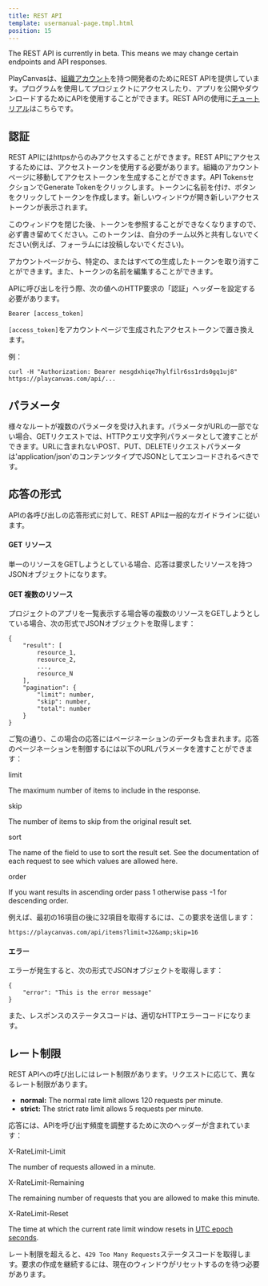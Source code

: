 ```yaml
---
title: REST API
template: usermanual-page.tmpl.html
position: 15
---
```


<div class="alert alert-info">
    The REST API is currently in beta. This means we may change certain endpoints and API responses.
</div>

PlayCanvasは、[組織アカウント][1]を持つ開発者のためにREST APIを提供しています。プログラムを使用してプロジェクトにアクセスしたり、アプリを公開やダウンロードするためにAPIを使用することができます。REST APIの使用に[チュートリアル][2]はこちらです。

## 認証

REST APIにはhttpsからのみアクセスすることができます。REST APIにアクセスするためには、アクセストークンを使用する必要があります。組織のアカウントページに移動してアクセストークンを生成することができます。API TokensセクションでGenerate Tokenをクリックします。トークンに名前を付け、ボタンをクリックしてトークンを作成します。新しいウィンドウが開き新しいアクセストークンが表示されます。

このウィンドウを閉じた後、トークンを参照することができなくなりますので、必ず書き留めてください。このトークンは、自分のチーム以外と共有しないでください(例えば、フォーラムには投稿しないでください)。

アカウントページから、特定の、またはすべての生成したトークンを取り消すことができます。また、トークンの名前を編集することができます。

APIに呼び出しを行う際、次の値へのHTTP要求の「認証」ヘッダーを設定する必要があります。

```none
Bearer [access_token]
```

`[access_token]`をアカウントページで生成されたアクセストークンで置き換えます。

例：

```none
curl -H "Authorization: Bearer nesgdxhiqe7hylfilr6ss1rds0gq1uj8" https://playcanvas.com/api/...
```

## パラメータ

様々なルートが複数のパラメータを受け入れます。パラメータがURLの一部でない場合、GETリクエストでは、HTTPクエリ文字列パラメータとして渡すことができます。URLに含まれないPOST、PUT、DELETEリクエストパラメータは'application/json'のコンテンツタイプでJSONとしてエンコードされるべきです。

## 応答の形式

APIの各呼び出しの応答形式に対して、REST APIは一般的なガイドラインに従います。

#### GET リソース

単一のリソースをGETしようとしている場合、応答は要求したリソースを持つJSONオブジェクトになります。

#### GET 複数のリソース

プロジェクトのアプリを一覧表示する場合等の複数のリソースをGETしようとしている場合、次の形式でJSONオブジェクトを取得します：

```none
{
    "result": [
        resource_1,
        resource_2,
        ...,
        resource_N
    ],
    "pagination": {
        "limit": number,
        "skip": number,
        "total": number
    }
}
```

ご覧の通り、この場合の応答にはページネーションのデータも含まれます。応答のページネーションを制御するには以下のURLパラメータを渡すことができます：

<div class="params">
<div class="parameter"><span class="param">limit</span><p>The maximum number of items to include in the response.</p></div>
<div class="parameter"><span class="param">skip</span><p>The number of items to skip from the original result set.</p></div>
<div class="parameter"><span class="param">sort</span><p>The name of the field to use to sort the result set. See the documentation of each request to see which values are allowed here.</p></div>
<div class="parameter"><span class="param">order</span><p>If you want results in ascending order pass 1 otherwise pass -1 for descending order.</p></div>
</div>

例えば、最初の16項目の後に32項目を取得するには、この要求を送信します：

```none
https://playcanvas.com/api/items?limit=32&amp;skip=16
```

#### エラー

エラーが発生すると、次の形式でJSONオブジェクトを取得します：

```none
{
    "error": "This is the error message"
}
```

また、レスポンスのステータスコードは、適切なHTTPエラーコードになります。

## レート制限

REST APIへの呼び出しにはレート制限があります。リクエストに応じて、異なるレート制限があります。

* **normal:** The normal rate limit allows 120 requests per minute.
* **strict:** The strict rate limit allows 5 requests per minute.

応答には、APIを呼び出す頻度を調整するために次のヘッダーが含まれています：

<div class="params">
<div class="parameter"><span class="param">X-RateLimit-Limit</span><p>The number of requests allowed in a minute.</p></div>
<div class="parameter"><span class="param">X-RateLimit-Remaining</span><p>The remaining number of requests that you are allowed to make this minute.</p></div>
<div class="parameter"><span class="param">X-RateLimit-Reset</span><p>The time at which the current rate limit window resets in <a href="https://en.wikipedia.org/wiki/Unix_time" target="_blank">UTC epoch seconds</a>.</p></div>
</div>

レート制限を超えると、`429 Too Many Requests`ステータスコードを取得します。要求の作成を継続するには、現在のウィンドウがリセットするのを待つ必要があります。

[1]: /user-manual/organizations
[2]: https://www.codecademy.com/courses/javascript-beginner-en-EID4t/0/1?curriculum_id=5122e3cbb5827b93e2000865


